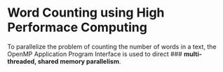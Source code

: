 # Word Counting using High Performace Computing
To parallelize the problem of counting the number of words in a text, the OpenMP Application Program Interface
is used to direct ### **multi-threaded, shared memory parallelism**.
